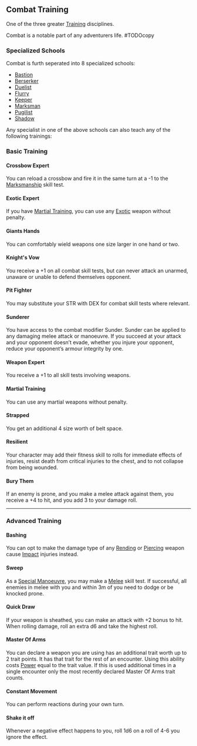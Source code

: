 ## Combat Training
One of the three greater [Training](Character-Development#Types%20Of%20Training) disciplines.

Combat is a notable part of any adventurers life. 
#TODOcopy

### Specialized Schools
Combat is furth seperated into 8 specialized schools:
* [Bastion](Bastion)
* [Berserker](Berserker)
* [Duelist](Duelist)
* [Flurry](Flurry)
* [Keeper](Keeper)
* [Marksman](Marksman)
* [Pugilist](Pugilist)
* [Shadow](Shadow)

Any specialist in one of the above schools can also teach any of the following trainings:

### Basic Training
#### Crossbow Expert
You can reload a crossbow and fire it in the same turn at a -1 to the [Marksmanship](Marksmanship) skill test.  

#### Exotic Expert
If you have [Martial Training](#Martial%20Training), you can use any [Exotic](Weapons#Exotic) weapon without penalty.   

#### Giants Hands
You can comfortably wield weapons one size larger in one hand or two.

#### Knight's Vow
You receive a +1 on all combat skill tests, but can never attack an unarmed, unaware or unable to defend themselves opponent. 

#### Pit Fighter
You may substitute your STR with DEX for combat skill tests where relevant.

#### Sunderer
You have access to the combat modifier Sunder. Sunder can be applied to any damaging melee attack or manoeuvre. If you succeed at your attack and your opponent doesn’t evade, whether you injure your opponent, reduce your opponent’s armour integrity by one.

#### Weapon Expert
You receive a +1 to all skill tests involving weapons. 

#### Martial Training
You can use any martial weapons without penalty. 

#### Strapped
You get an additional 4 size worth of belt space.

#### Resilient
Your character may add their fitness skill to rolls for immediate effects of injuries, resist death from critical injuries to the chest, and to not collapse from being wounded.

#### Bury Them
If an enemy is prone, and you make a melee attack against them, you receive a +4 to hit, and you add 3 to your damage roll.

---

### Advanced Training
#### Bashing
You can opt to make the damage type of any [Rending](Combat#Rending) or [Piercing](Combat#Piercing) weapon cause [Impact](Combat#Impact) injuries instead.

#### Sweep
As a [Special Manoeuvre](Combat#Special%20Manoeuvres), you may make a [Melee](Melee) skill test. If successful, all enemies in melee with you and within 3m of you need to dodge or be knocked prone.

#### Quick Draw
If your weapon is sheathed, you can make an attack with +2 bonus to hit. When rolling damage, roll an extra d6 and take the highest roll.

#### Master Of Arms
You can declare a weapon you are using has an additional trait worth up to 2 trait points. It has that trait for the rest of an encounter. Using this ability costs [Power](Stats#Power) equal to the trait value. If this is used additional times in a single encounter only the most recently declared Master Of Arms trait counts. 

#### Constant Movement
You can perform reactions during your own turn.

#### Shake it off
Whenever a negative effect happens to you, roll 1d6 on a roll of 4-6 you ignore the effect.